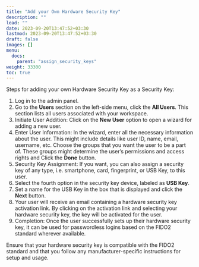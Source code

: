 ```yaml
---
title: "Add your Own Hardware Security Key"
description: ""
lead: ""
date: 2023-09-20T13:47:52+03:30
lastmod: 2023-09-20T13:47:52+03:30
draft: false
images: []
menu:
  docs:
    parent: "assign_security_keys"
weight: 33300
toc: true
---
```


Steps for adding your own Hardware Security Key as a Security Key:  

1. Log in to the admin panel.  
2. Go to the **Users** section on the left-side menu, click the **All Users**. This section lists all users associated with your workspace.  
3. Initiate User Addition: Click on the **New User** option to open a wizard for adding a new user.  
4. Enter User Information: In the wizard, enter all the necessary information about the user. This might include details like user ID, name, email, username, etc. Choose the groups that you want the user to be a part of. These groups might determine the user’s permissions and access rights and Click the **Done** button.  
5. Security Key Assignment: If you want, you can also assign a security key of any type, i.e. smartphone, card, fingerprint, or USB Key, to this user.  
6. Select the fourth option in the security key device, labeled as **USB Key**.  
7. Set a name for the USB Key in the box that is displayed and click the **Next** button.  
8. Your user will receive an email containing a hardware security key activation link. By clicking on the activation link and selecting your hardware security key, the key will be activated for the user.  
9. Completion: Once the user successfully sets up their hardware security key, it can be used for passwordless logins based on the FIDO2 standard wherever available.  

Ensure that your hardware security key is compatible with the FIDO2 standard and that you follow any manufacturer-specific instructions for setup and usage.  

